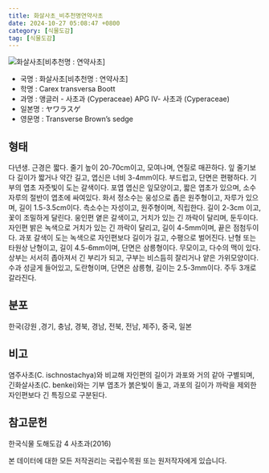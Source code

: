 ```yaml
---
title: 화살사초_비추천명연약사초
date: 2024-10-27 05:08:47 +0800
category: [식물도감]
tag: [식물도감]
---
```




![화살사초[비추천명 : 연약사초]](/fileUpload/plants/basic/Cyperaceae/Carex/5178/1_th2.JPG)
- 국명 : 화살사초[비추천명 : 연약사초]
- 학명 : Carex transversa Boott
- 과명 : 앵글러 - 사초과 (Cyperaceae) APG Ⅳ- 사초과 (Cyperaceae)
- 일본명 : ヤワラスゲ
- 영문명 : Transverse Brown’s sedge


## 형태
다년생. 근경은 짧다. 줄기 높이 20-70cm이고, 모여나며, 연질로 매끈하다. 잎 줄기보다 길이가 짧거나 약간 길고, 엽신은 너비 3-4mm이다. 부드럽고, 단면은 편평하다. 기부의 엽초 자줏빛이 도는 갈색이다. 포엽 엽신은 잎모양이고, 짧은 엽초가 있으며, 소수 자루의 절반이 엽초에 싸여있다. 화서 정소수는 웅성으로 좁은 원주형이고, 자루가 있으며, 길이 1.5-3.5cm이다. 측소수는 자성이고, 원주형이며, 직립한다. 길이 2-3cm 이고, 꽃이 조밀하게 달린다. 웅인편 옅은 갈색이고, 거치가 있는 긴 까락이 달리며, 둔두이다. 자인편 밝은 녹색으로 거치가 있는 긴 까락이 달리고, 길이 4-5mm이며, 끝은 점첨두이다. 과포 갈색이 도는 녹색으로 자인편보다 길이가 길고, 수평으로 벌어진다. 난형 또는 타원상 난형이고, 길이 4.5-6mm이며, 단면은 삼릉형이다. 무모이고, 다수의 맥이 있다. 상부는 서서히 좁아져서 긴 부리가 되고, 구부는 비스듬히 잘리거나 얕은 가위모양이다. 수과 성글게 들어있고, 도란형이며, 단면은 삼릉형, 길이는 2.5-3mm이다. 주두 3개로 갈라진다.
## 분포
한국(강원 ,경기, 충남, 경북, 경남, 전북, 전남, 제주), 중국, 일본
## 비고
염주사초(C. ischnostachya)와 비교해 자인편의 길이가 과포와 거의 같아 구별되며, 긴화살사초(C. benkei)와는 기부 엽초가 붉은빛이 돌고, 과포의 길이가 까락을 제외한 자인편보다 긴 특징으로 구분된다.
## 참고문헌
한국식물 도해도감 4 사초과(2016)






본 데이터에 대한 모든 저작권리는 국립수목원 또는 원저작자에게 있습니다.
